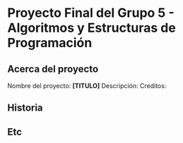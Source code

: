 # Proyecto Final del Grupo 5 - Algoritmos y Estructuras de Programación 
## Acerca del proyecto
Nombre del proyecto: **[TITULO]**
Descripción:
Creditos:

## Historia

## Etc
